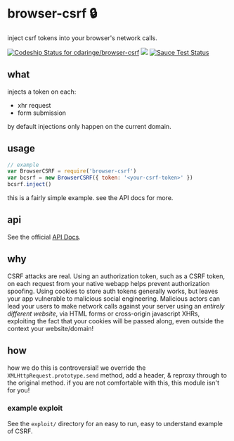 # browser-csrf :lock:

inject csrf tokens into your browser's network calls.

[ ![Codeship Status for cdaringe/browser-csrf](https://app.codeship.com/projects/0e58fbf0-e5cb-0134-052a-32055ecf3473/status?branch=master)](https://app.codeship.com/projects/206665) ![](https://img.shields.io/badge/standardjs-%E2%9C%93-brightgreen.svg) [![Sauce Test Status](https://saucelabs.com/browser-matrix/wa11-e.svg)](https://saucelabs.com/u/wa11-e)

## what

injects a token on each:

- xhr request
- form submission

by default injections only happen on the current domain.

## usage

```js
// example
var BrowserCSRF = require('browser-csrf')
var bcsrf = new BrowserCSRF({ token: '<your-csrf-token>' })
bcsrf.inject()
```

this is a fairly simple example.  see the API docs for more.

## api

See the official [API Docs](https://cdaringe.github.io/browesr-csrf).

## why

CSRF attacks are real.   Using an authorization token, such as a CSRF token, on each request from your native webapp helps prevent authorization spoofing.  Using cookies to store auth tokens generally works, but leaves your app vulnerable to malicious social engineering.  Malicious actors can lead your users to make network calls against your server using an _entirely different website_, via HTML forms or cross-origin javascript XHRs, exploiting the fact that your cookies will be passed along, even outside the context your website/domain!

## how

how we do this is controversial!  we override the `XMLHttpRequest.prototype.send` method, add a header, & reproxy through to the original method.  if you are not comfortable with this, this module isn't for you!

### example exploit

See the `exploit/` directory for an easy to run, easy to understand example of CSRF.
